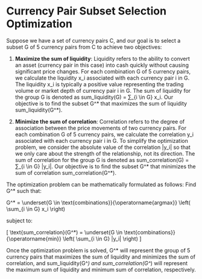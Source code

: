 # Currency Pair Subset Selection Optimization

Suppose we have a set of currency pairs C, and our goal is to select a subset G of 5 currency pairs from C to achieve two objectives:

1. **Maximize the sum of liquidity**: Liquidity refers to the ability to convert an asset (currency pair in this case) into cash quickly without causing significant price changes. For each combination G of 5 currency pairs, we calculate the liquidity x_i associated with each currency pair i in G. The liquidity x_i is typically a positive value representing the trading volume or market depth of currency pair i in G. The sum of liquidity for the group G is denoted as sum_liquidity(G) = ∑_{i \in G} x_i. Our objective is to find the subset G^* that maximizes the sum of liquidity sum_liquidity(G^*).

2. **Minimize the sum of correlation**: Correlation refers to the degree of association between the price movements of two currency pairs. For each combination G of 5 currency pairs, we calculate the correlation y_i associated with each currency pair i in G. To simplify the optimization problem, we consider the absolute value of the correlation |y_i| so that we only care about the strength of the relationship, not its direction. The sum of correlation for the group G is denoted as sum_correlation(G) = ∑_{i \in G} |y_i|. Our objective is to find the subset G^* that minimizes the sum of correlation sum_correlation(G^*).

The optimization problem can be mathematically formulated as follows:
Find G^* such that:

G^* = \underset{G \in \text{combinations}}{\operatorname{argmax}} \left( \sum_{i \in G} x_i \right)


subject to:

\[ \text{sum_correlation}(G^*) = \underset{G \in \text{combinations}}{\operatorname{min}} \left( \sum_{i \in G} |y_i| \right) \]

Once the optimization problem is solved, G^* will represent the group of 5 currency pairs that maximizes the sum of liquidity and minimizes the sum of correlation, and sum_liquidity(G^*) and sum_correlation(G^*) will represent the maximum sum of liquidity and minimum sum of correlation, respectively.

